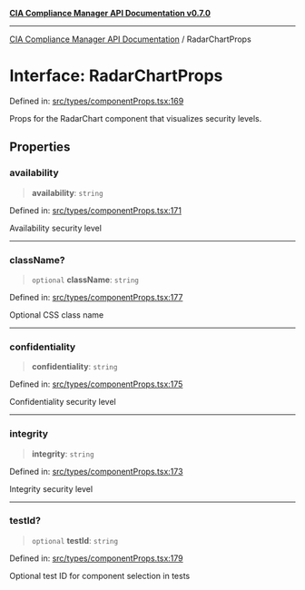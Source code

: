 [**CIA Compliance Manager API Documentation v0.7.0**](../README.md)

***

[CIA Compliance Manager API Documentation](../globals.md) / RadarChartProps

# Interface: RadarChartProps

Defined in: [src/types/componentProps.tsx:169](https://github.com/Hack23/cia-compliance-manager/blob/main/src/types/componentProps.tsx#L169)

Props for the RadarChart component that visualizes security levels.

## Properties

### availability

> **availability**: `string`

Defined in: [src/types/componentProps.tsx:171](https://github.com/Hack23/cia-compliance-manager/blob/main/src/types/componentProps.tsx#L171)

Availability security level

***

### className?

> `optional` **className**: `string`

Defined in: [src/types/componentProps.tsx:177](https://github.com/Hack23/cia-compliance-manager/blob/main/src/types/componentProps.tsx#L177)

Optional CSS class name

***

### confidentiality

> **confidentiality**: `string`

Defined in: [src/types/componentProps.tsx:175](https://github.com/Hack23/cia-compliance-manager/blob/main/src/types/componentProps.tsx#L175)

Confidentiality security level

***

### integrity

> **integrity**: `string`

Defined in: [src/types/componentProps.tsx:173](https://github.com/Hack23/cia-compliance-manager/blob/main/src/types/componentProps.tsx#L173)

Integrity security level

***

### testId?

> `optional` **testId**: `string`

Defined in: [src/types/componentProps.tsx:179](https://github.com/Hack23/cia-compliance-manager/blob/main/src/types/componentProps.tsx#L179)

Optional test ID for component selection in tests
